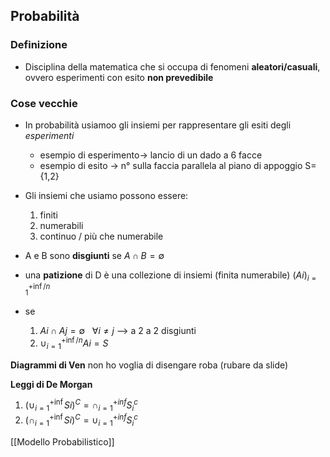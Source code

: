 ## Probabilità

### Definizione
- Disciplina della matematica che si occupa di fenomeni **aleatori/casuali**, ovvero esperimenti con esito **non prevedibile**

### Cose vecchie
- In probabilità usiamoo gli insiemi per rappresentare gli esiti degli *esperimenti*
	- esempio di esperimento-> lancio di un dado a 6 facce
	- esempio di esito -> n° sulla faccia parallela al piano di appoggio S={1,2}
- Gli insiemi che usiamo possono essere: 
	1. finiti
	2. numerabili
	3. continuo / più che numerabile   

- A e B sono **disgiunti** se $A \cap B = \emptyset$
- una **patizione** di D è una collezione di insiemi (finita numerabile) $(Ai)_{i=1}^{+ \inf / n}$
- se
	1. $Ai \cap Aj = \emptyset \ \ \ \forall i \neq j$ --> a 2 a 2 disgiunti
	2. $\cup_{i = 1}^{+ \inf / n}Ai = S$ 
	

**Diagrammi di Ven**
non ho voglia di disengare roba (rubare da slide)

**Leggi di De Morgan**
1. $(\cup_{i=1}^{+ \inf}Si)^C = \cap_{i=1}^{+ inf} S_i^c$
2. $(\cap_{i=1}^{+ \inf}Si)^C = \cup_{i=1}^{+ inf} S_i^c$

[[Modello Probabilistico]]
